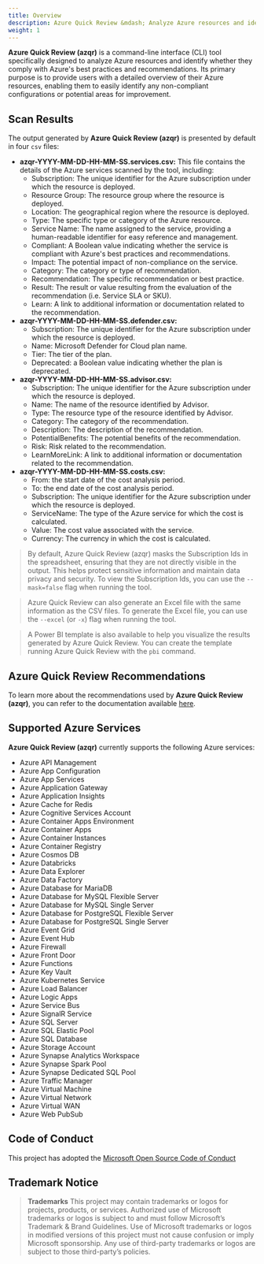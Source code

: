 ```yaml
---
title: Overview
description: Azure Quick Review &mdash; Analyze Azure resources and identify whether they comply with Azure's best practices and recommendations.
weight: 1
---
```


**Azure Quick Review (azqr)** is a command-line interface (CLI) tool specifically designed to analyze Azure resources and identify whether they comply with Azure's best practices and recommendations. Its primary purpose is to provide users with a detailed overview of their Azure resources, enabling them to easily identify any non-compliant configurations or potential areas for improvement.

## Scan Results

The output generated by **Azure Quick Review (azqr)** is presented by default in four `csv` files:

* **azqr-YYYY-MM-DD-HH-MM-SS.services.csv:** This file contains the details of the Azure services scanned by the tool, including:
    * Subscription: The unique identifier for the Azure subscription under which the resource is deployed.
    * Resource Group: The resource group where the resource is deployed.
    * Location: The geographical region where the resource is deployed.
    * Type: The specific type or category of the Azure resource.
    * Service Name: The name assigned to the service, providing a human-readable identifier for easy reference and management.
    * Compliant: A Boolean value indicating whether the service is compliant with Azure's best practices and recommendations.
    * Impact: The potential impact of non-compliance on the service.
    * Category: The category or type of recommendation.
    * Recommendation: The specific recommendation or best practice.
    * Result: The result or value resulting from the evaluation of the recommendation (i.e. Service SLA or SKU). 
    * Learn: A link to additional information or documentation related to the recommendation.
* **azqr-YYYY-MM-DD-HH-MM-SS.defender.csv:**
    * Subscription: The unique identifier for the Azure subscription under which the resource is deployed.
    * Name: Microsoft Defender for Cloud plan name.
    * Tier: The tier of the plan.
    * Deprecated: a Boolean value indicating whether the plan is deprecated.
* **azqr-YYYY-MM-DD-HH-MM-SS.advisor.csv:**
    * Subscription: The unique identifier for the Azure subscription under which the resource is deployed.
    * Name: The name of the resource identified by Advisor.
    * Type: The resource type of the resource identified by Advisor.
    * Category: The category of the recommendation.
    * Description: The description of the recommendation.
    * PotentialBenefits: The potential benefits of the recommendation.
    * Risk: Risk related to the recommendation.
    * LearnMoreLink: A link to additional information or documentation related to the recommendation.
* **azqr-YYYY-MM-DD-HH-MM-SS.costs.csv:**
    * From: the start date of the cost analysis period.
    * To: the end date of the cost analysis period.
    * Subscription: The unique identifier for the Azure subscription under which the resource is deployed.
    * ServiceName: The type of the Azure service for which the cost is calculated.
    * Value: The cost value associated with the service.
    * Currency: The currency in which the cost is calculated.

> By default, Azure Quick Review (azqr) masks the Subscription Ids in the spreadsheet, ensuring that they are not directly visible in the output. This helps protect sensitive information and maintain data privacy and security. To view the Subscription Ids, you can use the `--mask=false` flag when running the tool.

> Azure Quick Review can also generate an Excel file with the same information as the CSV files. To generate the Excel file, you can use the `--excel` (or `-x`) flag when running the tool.

> A Power BI template is also available to help you visualize the results generated by Azure Quick Review. You can create the template running Azure Quick Review with the `pbi` command.

## Azure Quick Review Recommendations

To learn more about the recommendations used by **Azure Quick Review (azqr)**, you can refer to the documentation available [here](https://azure.github.io/azqr/docs/recommendations/).

## Supported Azure Services

**Azure Quick Review (azqr)** currently supports the following Azure services:

* Azure API Management
* Azure App Configuration
* Azure App Services
* Azure Application Gateway
* Azure Application Insights
* Azure Cache for Redis
* Azure Cognitive Services Account
* Azure Container Apps Environment
* Azure Container Apps
* Azure Container Instances
* Azure Container Registry
* Azure Cosmos DB
* Azure Databricks
* Azure Data Explorer
* Azure Data Factory
* Azure Database for MariaDB
* Azure Database for MySQL Flexible Server
* Azure Database for MySQL Single Server
* Azure Database for PostgreSQL Flexible Server
* Azure Database for PostgreSQL Single Server
* Azure Event Grid
* Azure Event Hub
* Azure Firewall
* Azure Front Door
* Azure Functions
* Azure Key Vault
* Azure Kubernetes Service
* Azure Load Balancer
* Azure Logic Apps
* Azure Service Bus
* Azure SignalR Service
* Azure SQL Server
* Azure SQL Elastic Pool
* Azure SQL Database
* Azure Storage Account
* Azure Synapse Analytics Workspace
* Azure Synapse Spark Pool
* Azure Synapse Dedicated SQL Pool
* Azure Traffic Manager
* Azure Virtual Machine
* Azure Virtual Network
* Azure Virtual WAN
* Azure Web PubSub

## Code of Conduct

This project has adopted the [Microsoft Open Source Code of Conduct](CODE_OF_CONDUCT.md)

## Trademark Notice

> **Trademarks** This project may contain trademarks or logos for projects, products, or services. Authorized use of Microsoft trademarks or logos is subject to and must follow Microsoft’s Trademark & Brand Guidelines. Use of Microsoft trademarks or logos in modified versions of this project must not cause confusion or imply Microsoft sponsorship. Any use of third-party trademarks or logos are subject to those third-party’s policies.
